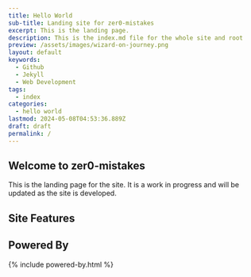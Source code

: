 ```yaml
---
title: Hello World
sub-title: Landing site for zer0-mistakes
excerpt: This is the landing page.
description: This is the index.md file for the whole site and root
preview: /assets/images/wizard-on-journey.png
layout: default
keywords:
  - Github
  - Jekyll
  - Web Development
tags:
  - index
categories:
  - hello world
lastmod: 2024-05-08T04:53:36.889Z
draft: draft
permalink: /
---
```


## Welcome to zer0-mistakes

This is the landing page for the site. It is a work in progress and will be updated as the site is developed.

## Site Features




## Powered By

{% include powered-by.html %}
